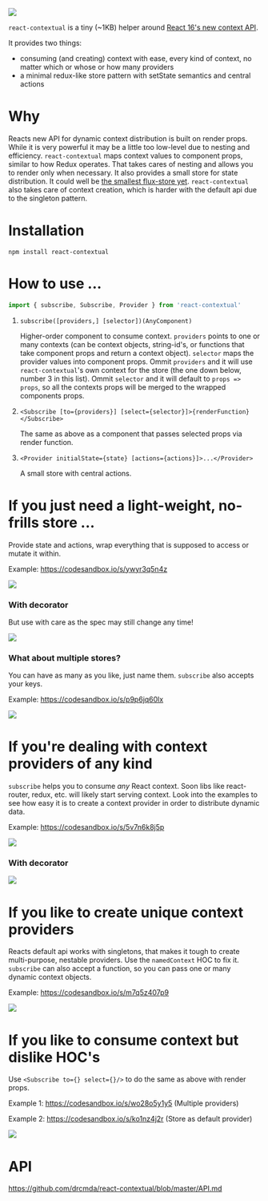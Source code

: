 ![](assets/logo.jpg)

`react-contextual` is a tiny (~1KB) helper around [React 16's new context API](https://github.com/acdlite/rfcs/blob/new-version-of-context/text/0000-new-version-of-context.md).

It provides two things:

* consuming (and creating) context with ease, every kind of context, no matter which or whose or how many providers
* a minimal redux-like store pattern with setState semantics and central actions

# Why

Reacts new API for dynamic context distribution is built on render props. While it is very powerful it may be a little too low-level due to nesting and efficiency. `react-contextual` maps context values to component props, similar to how Redux operates. That takes cares of nesting and allows you to render only when necessary. It also provides a small store for state distribution. It could well be [the smallest flux-store yet](https://github.com/drcmda/react-contextual/blob/master/src/store.js). `react-contextual` also takes care of context creation, which is harder with the default api due to the singleton pattern.

# Installation

    npm install react-contextual

# How to use ...

```js
import { subscribe, Subscribe, Provider } from 'react-contextual'
```

1. `subscribe([providers,] [selector])(AnyComponent)`

    Higher-order component to consume context. `providers` points to one or many contexts (can be context objects, string-id's, or functions that take component props and return a context object). `selector` maps the provider values into component props. Ommit `providers` and it will use `react-contextual`'s own context for the store (the one down below, number 3 in this list). Ommit `selector` and it will default to `props => props`, so all the contexts props will be merged to the wrapped components props.

2. `<Subscribe [to={providers}] [select={selector}]>{renderFunction}</Subscribe>`

    The same as above as a component that passes selected props via render function.

3. `<Provider initialState={state} [actions={actions}]>...</Provider>`

    A small store with central actions.

# If you just need a light-weight, no-frills store ...

Provide state and actions, wrap everything that is supposed to access or mutate it within.

Example: https://codesandbox.io/s/ywyr3q5n4z

![](assets/example-1.jpg)

### With decorator

But use with care as the spec may still change any time!

![](assets/example-2.jpg)

### What about multiple stores?

You can have as many as you like, just name them. `subscribe` also accepts your keys.

Example: https://codesandbox.io/s/p9p6jq60lx

![](assets/example-3.jpg)

# If you're dealing with context providers of any kind

`subscribe` helps you to consume *any* React context. Soon libs like react-router, redux, etc. will likely start serving context. Look into the examples to see how easy it is to create a context provider in order to distribute dynamic data.

Example: https://codesandbox.io/s/5v7n6k8j5p

![](assets/example-4.jpg)

### With decorator

![](assets/example-5.jpg)

# If you like to create unique context providers

Reacts default api works with singletons, that makes it tough to create multi-purpose, nestable providers. Use the `namedContext` HOC to fix it. `subscribe` can also accept a function, so you can pass one or many dynamic context objects.

Example: https://codesandbox.io/s/m7q5z407p9

![](assets/example-7.jpg)

# If you like to consume context but dislike HOC's

Use `<Subscribe to={} select={}/>` to do the same as above with render props.

Example 1: https://codesandbox.io/s/wo28o5y1y5 (Multiple providers)

Example 2: https://codesandbox.io/s/ko1nz4j2r (Store as default provider)

![](assets/example-6.jpg)

# API

https://github.com/drcmda/react-contextual/blob/master/API.md
